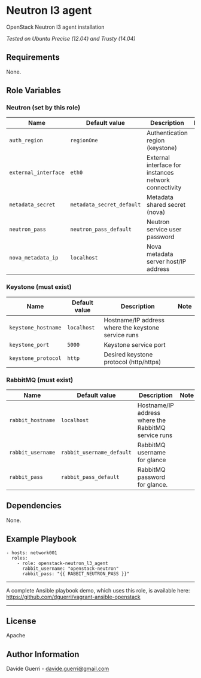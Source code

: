 Neutron l3 agent
=========

OpenStack Neutron l3 agent installation

_Tested on Ubuntu Precise (12.04) and Trusty (14.04)_

Requirements
------------

None.

Role Variables
--------------

### Neutron (set by this role)

| Name | Default value | Description | Note |
|---   |---            |---          |---   |
| `auth_region` | `regionOne` | Authentication region (keystone) ||
| `external_interface` | `eth0` | External interface for instances network connectivity ||
| `metadata_secret` | `metadata_secret_default` | Metadata shared secret (nova) ||
| `neutron_pass` | `neutron_pass_default` | Neutron service user password ||
| `nova_metadata_ip` | `localhost` | Nova metadata server host/IP address ||

### Keystone (must exist)

| Name | Default value | Description | Note |
|---  |---  |---  |--- |
| `keystone_hostname` | `localhost` | Hostname/IP address where the keystone service runs ||
| `keystone_port` | `5000` | Keystone service port ||
| `keystone_protocol` | `http` | Desired keystone protocol (http/https) ||


### RabbitMQ (must exist)

| Name | Default value | Description | Note |
|---  |---  |---  |--- |
| `rabbit_hostname` | `localhost` | Hostname/IP address where the RabbitMQ service runs ||
| `rabbit_username` | `rabbit_username_default` | RabbitMQ username for glance ||
| `rabbit_pass` | `rabbit_pass_default` | RabbitMQ password for glance. ||


Dependencies
------------

None.

Example Playbook
----------------

    - hosts: network001
      roles:
        - role: openstack-neutron_l3_agent
          rabbit_username: "openstack-neutron"
          rabbit_pass: "{{ RABBIT_NEUTRON_PASS }}"


---

A complete Ansible playbook demo, which uses this role, is available here: <https://github.com/dguerri/vagrant-ansible-openstack>

---


License
-------

Apache

Author Information
------------------

Davide Guerri - davide.guerri@gmail.com

